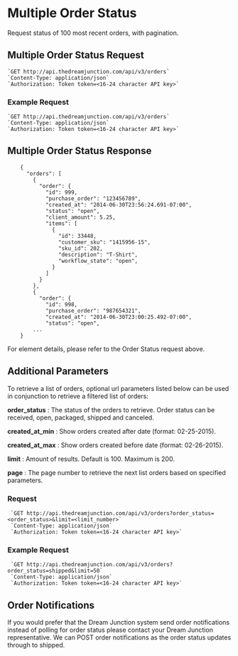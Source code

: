# Multiple Order Status
Request status of 100 most recent orders, with pagination.

## Multiple Order Status Request
	`GET http://api.thedreamjunction.com/api/v3/orders`  
	`Content-Type: application/json`  
	`Authorization: Token token=<16-24 character API key>`

### Example Request
	`GET http://api.thedreamjunction.com/api/v3/orders`  
	`Content-Type: application/json`  
	`Authorization: Token token=<16-24 character API key>`

## Multiple Order Status Response

```jso
    {
      "orders": [
        {
          "order": {
            "id": 999,
            "purchase_order": "123456789",
            "created_at": "2014-06-30T23:56:24.691-07:00",
            "status": "open",
            "client_amount": 5.25,
            "items": [
              {
                "id": 33448,
                "customer_sku": "1415956-15",
                "sku_id": 202,
                "description": "T-Shirt",
                "workflow_state": "open",
              }
            ]
          }
        },
        {
          "order": {
            "id": 998,
            "purchase_order": "987654321",
            "created_at": "2014-06-30T23:00:25.492-07:00",
            "status": "open",
        ...
    }
```

<aside class="notice">
For element details, please refer to the Order Status request above.
</aside>

## Additional Parameters
To retrieve a list of orders, optional url parameters listed below can be used in conjunction to retrieve a filtered list of orders:

**order_status**
:	The status of the orders to retrieve. Order status can be received, open, packaged, shipped and canceled.

**created_at_min**
:	Show orders created after date (format: 02-25-2015).

**created_at_max**
:	Show orders created before date (format: 02-26-2015).

**limit**
:	Amount of results. Default is 100. Maximum is 200.

**page**
:	The page number to retrieve the next list orders based on specified parameters.

### Request
	 `GET http://api.thedreamjunction.com/api/v3/orders?order_status=<order_status>&limit=<limit_number>`  
	 `Content-Type: application/json`  
	 `Authorization: Token token=<16-24 character API key>`

### Example Request
	 `GET http://api.thedreamjunction.com/api/v3/orders?order_status=shipped&limit=50`  
	 `Content-Type: application/json`  
	 `Authorization: Token token=<16-24 character API key>`

## Order Notifications
   <aside class="notice">
   If you would prefer that the Dream Junction system send order notifications instead of polling for order status please contact your Dream Junction representative. We can POST order notifications as the order status updates through to shipped.
   </aside>
